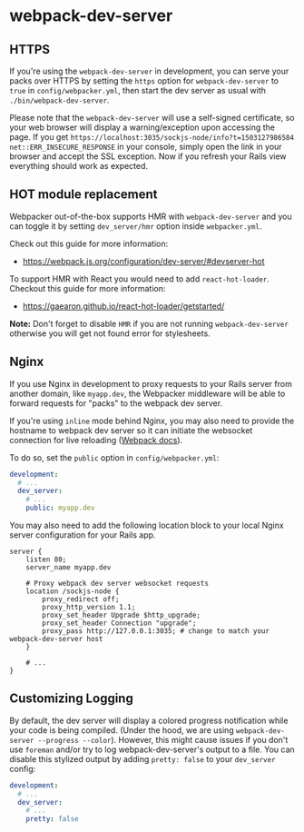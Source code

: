 # webpack-dev-server

## HTTPS

If you're using the `webpack-dev-server` in development, you can serve your packs over HTTPS
by setting the `https` option for `webpack-dev-server` to `true` in `config/webpacker.yml`,
then start the dev server as usual with `./bin/webpack-dev-server`.

Please note that the `webpack-dev-server` will use a self-signed certificate,
so your web browser will display a warning/exception upon accessing the page. If you get
`https://localhost:3035/sockjs-node/info?t=1503127986584 net::ERR_INSECURE_RESPONSE`
in your console, simply open the link in your browser and accept the SSL exception.
Now if you refresh your Rails view everything should work as expected.

## HOT module replacement

Webpacker out-of-the-box supports HMR with `webpack-dev-server` and
you can toggle it by setting `dev_server/hmr` option inside `webpacker.yml`.

Check out this guide for more information:

- https://webpack.js.org/configuration/dev-server/#devserver-hot

To support HMR with React you would need to add `react-hot-loader`. Checkout this guide for
more information:

- https://gaearon.github.io/react-hot-loader/getstarted/

**Note:** Don't forget to disable `HMR` if you are not running `webpack-dev-server`
otherwise you will get not found error for stylesheets.

## Nginx

If you use Nginx in development to proxy requests to your Rails server from
another domain, like `myapp.dev`, the Webpacker middleware will be able to
forward requests for "packs" to the webpack dev server.

If you're using `inline` mode behind Nginx, you may also need to provide the
hostname to webpack dev server so it can initiate the websocket connection for
live reloading ([Webpack
docs](https://webpack.js.org/configuration/dev-server/#devserver-public)).

To do so, set the `public` option in `config/webpacker.yml`:

```yaml
development:
  # ...
  dev_server:
    # ...
    public: myapp.dev
```

You may also need to add the following location block to your local Nginx server
configuration for your Rails app.

```
server {
    listen 80;
    server_name myapp.dev

    # Proxy webpack dev server websocket requests
    location /sockjs-node {
        proxy_redirect off;
        proxy_http_version 1.1;
        proxy_set_header Upgrade $http_upgrade;
        proxy_set_header Connection "upgrade";
        proxy_pass http://127.0.0.1:3035; # change to match your webpack-dev-server host
    }

    # ...
}
```

## Customizing Logging

By default, the dev server will display a colored progress notification while
your code is being compiled. (Under the hood, we are using `webpack-dev-server
--progress --color`). However, this might cause issues if you don't use
`foreman` and/or try to log webpack-dev-server's output to a file. You can
disable this stylized output by adding `pretty: false` to your `dev_server`
config:

```yaml
development:
  # ...
  dev_server:
    # ...
    pretty: false
```
